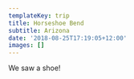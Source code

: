 ```yaml
---
templateKey: trip
title: Horseshoe Bend
subtitle: Arizona
date: '2018-08-25T17:19:05+12:00'
images: []
---
```

We saw a shoe!
